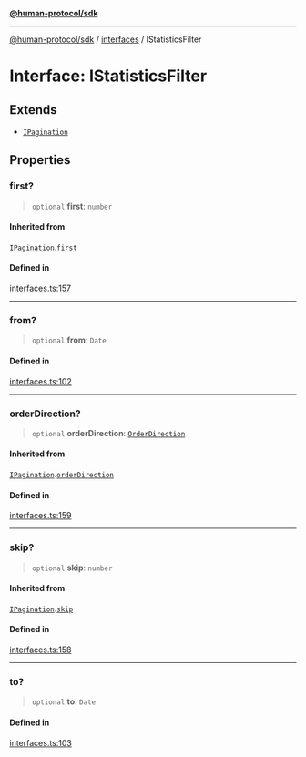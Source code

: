[**@human-protocol/sdk**](../../README.md)

***

[@human-protocol/sdk](../../modules.md) / [interfaces](../README.md) / IStatisticsFilter

# Interface: IStatisticsFilter

## Extends

- [`IPagination`](IPagination.md)

## Properties

### first?

> `optional` **first**: `number`

#### Inherited from

[`IPagination`](IPagination.md).[`first`](IPagination.md#first)

#### Defined in

[interfaces.ts:157](https://github.com/humanprotocol/human-protocol/blob/9480691eff25e131d672112e77ba62259439ab43/packages/sdk/typescript/human-protocol-sdk/src/interfaces.ts#L157)

***

### from?

> `optional` **from**: `Date`

#### Defined in

[interfaces.ts:102](https://github.com/humanprotocol/human-protocol/blob/9480691eff25e131d672112e77ba62259439ab43/packages/sdk/typescript/human-protocol-sdk/src/interfaces.ts#L102)

***

### orderDirection?

> `optional` **orderDirection**: [`OrderDirection`](../../enums/enumerations/OrderDirection.md)

#### Inherited from

[`IPagination`](IPagination.md).[`orderDirection`](IPagination.md#orderdirection)

#### Defined in

[interfaces.ts:159](https://github.com/humanprotocol/human-protocol/blob/9480691eff25e131d672112e77ba62259439ab43/packages/sdk/typescript/human-protocol-sdk/src/interfaces.ts#L159)

***

### skip?

> `optional` **skip**: `number`

#### Inherited from

[`IPagination`](IPagination.md).[`skip`](IPagination.md#skip)

#### Defined in

[interfaces.ts:158](https://github.com/humanprotocol/human-protocol/blob/9480691eff25e131d672112e77ba62259439ab43/packages/sdk/typescript/human-protocol-sdk/src/interfaces.ts#L158)

***

### to?

> `optional` **to**: `Date`

#### Defined in

[interfaces.ts:103](https://github.com/humanprotocol/human-protocol/blob/9480691eff25e131d672112e77ba62259439ab43/packages/sdk/typescript/human-protocol-sdk/src/interfaces.ts#L103)
